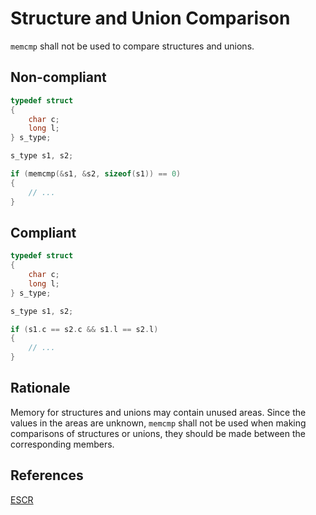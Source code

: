 # Structure and Union Comparison

`memcmp` shall not be used to compare structures and unions.

## Non-compliant

```c
typedef struct
{
    char c;
    long l;
} s_type;

s_type s1, s2;

if (memcmp(&s1, &s2, sizeof(s1)) == 0)
{
    // ...
}
```

## Compliant

```c
typedef struct
{
    char c;
    long l;
} s_type;

s_type s1, s2;

if (s1.c == s2.c && s1.l == s2.l)
{
    // ...
}
```

## Rationale

Memory for structures and unions may contain unused areas. Since the values in the areas are unknown, `memcmp` shall not be used when making comparisons of structures or unions, they should be made between the corresponding members.

## References

[ESCR](../references.md#escr)
